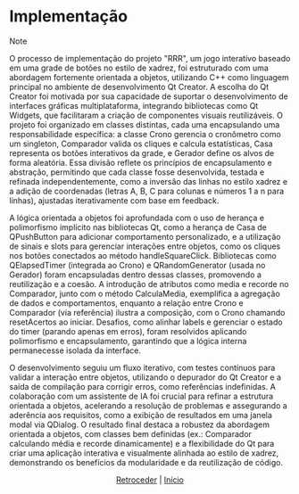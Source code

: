 # Implementação

>[!NOTE] 
 O processo de implementação do projeto "RRR", um jogo interativo baseado em uma grade de botões no estilo de xadrez, foi estruturado com uma abordagem fortemente orientada a objetos, utilizando C++ como linguagem principal no ambiente de desenvolvimento Qt Creator. A escolha do Qt Creator foi motivada por sua capacidade de suportar o desenvolvimento de interfaces gráficas multiplataforma, integrando bibliotecas como Qt Widgets, que facilitaram a criação de componentes visuais reutilizáveis. O projeto foi organizado em classes distintas, cada uma encapsulando uma responsabilidade específica: a classe Crono gerencia o cronômetro como um singleton, Comparador valida os cliques e calcula estatísticas, Casa representa os botões interativos da grade, e Gerador define os alvos de forma aleatória. Essa divisão reflete os princípios de encapsulamento e abstração, permitindo que cada classe fosse desenvolvida, testada e refinada independentemente, como a inversão das linhas no estilo xadrez e a adição de coordenadas (letras A, B, C para colunas e números 1 a n para linhas), ajustadas iterativamente com base em feedback.

A lógica orientada a objetos foi aprofundada com o uso de herança e polimorfismo implícito nas bibliotecas Qt, como a herança de Casa de QPushButton para adicionar comportamento personalizado, e a utilização de sinais e slots para gerenciar interações entre objetos, como os cliques nos botões conectados ao método handleSquareClick. Bibliotecas como QElapsedTimer (integrada ao Crono) e QRandomGenerator (usada no Gerador) foram encapsuladas dentro dessas classes, promovendo a reutilização e a coesão. A introdução de atributos como media e recorde no Comparador, junto com o método CalculaMedia, exemplifica a agregação de dados e comportamentos, enquanto a relação entre Crono e Comparador (via referência) ilustra a composição, com o Crono chamando resetAcertos ao iniciar. Desafios, como alinhar labels e gerenciar o estado do timer (parando apenas em erros), foram resolvidos aplicando polimorfismo e encapsulamento, garantindo que a lógica interna permanecesse isolada da interface.

O desenvolvimento seguiu um fluxo iterativo, com testes contínuos para validar a interação entre objetos, utilizando o depurador do Qt Creator e a saída de compilação para corrigir erros, como referências indefinidas. A colaboração com um assistente de IA foi crucial para refinar a estrutura orientada a objetos, acelerando a resolução de problemas e assegurando a aderência aos requisitos, como a exibição de resultados em uma janela modal via QDialog. O resultado final destaca a robustez da abordagem orientada a objetos, com classes bem definidas (ex.: Comparador calculando média e recorde dinamicamente) e a flexibilidade do Qt para criar uma aplicação interativa e visualmente alinhada ao estilo de xadrez, demonstrando os benefícios da modularidade e da reutilização de código.
>

<div align="center">

[Retroceder](projeto.md) | [Início](analise.md)

</div>
